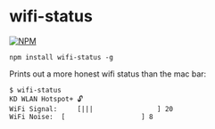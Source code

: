 # wifi-status
[![NPM](https://nodei.co/npm/wifi-status.png)](https://nodei.co/npm/wifi-status/)

`npm install wifi-status -g`

Prints out a more honest wifi status than the mac bar:

```
$ wifi-status
KD WLAN Hotspot+ 🔓
WiFi Signal:	 [|||                ] 20
WiFi Noise:	 [                   ] 8
```